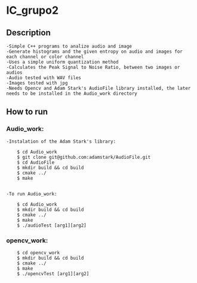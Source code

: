 # IC_grupo2

## Description

	-Simple C++ programs to analize audio and image
	-Generate histograms and the given entropy on audio and images for each channel or color channel
	-Uses a simple uniform quantization method
	-Calculates the Peak Signal to Noise Ratio, between two images or audios
	-Audio tested with WAV files
	-Images tested with jpg
	-Needs Opencv and Adam Stark's AudioFile library installed, the later needs to be installed in the Audio_work directory

## How to run

### Audio_work:
  
	-Instalation of the Adam Stark's library:
		
		$ cd Audio_work    
		$ git clone git@github.com:adamstark/AudioFile.git
		$ cd AudioFile
		$ mkdir build && cd build
		$ cmake ../
		$ make

  
	-To run Audio_work:
    
		$ cd Audio_work
		$ mkdir build && cd build
		$ cmake ../
		$ make
		$ ./audioTest [arg1][arg2]
### opencv_work:
    
		$ cd opencv_work
		$ mkdir build && cd build
		$ cmake ../
		$ make
		$ ./opencvTest [arg1][arg2]

```
```
